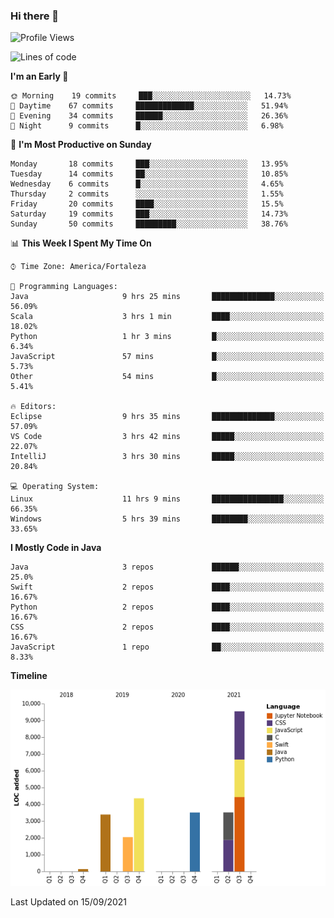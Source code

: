 ### Hi there 👋

<!--
**samuelpsouza/samuelpsouza** is a ✨ _special_ ✨ repository because its `README.md` (this file) appears on your GitHub profile.

Here are some ideas to get you started:

- 🔭 I’m currently working on ...
- 🌱 I’m currently learning ...
- 👯 I’m looking to collaborate on ...
- 🤔 I’m looking for help with ...
- 💬 Ask me about ...
- 📫 How to reach me: ...
- 😄 Pronouns: ...
- ⚡ Fun fact: ...
-->

<!--START_SECTION:waka-->
![Profile Views](http://img.shields.io/badge/Profile%20Views-25-blue)

![Lines of code](https://img.shields.io/badge/From%20Hello%20World%20I%27ve%20Written-26483%20lines%20of%20code-blue)

**I'm an Early 🐤** 

```text
🌞 Morning    19 commits     ███░░░░░░░░░░░░░░░░░░░░░░   14.73% 
🌆 Daytime    67 commits     █████████████░░░░░░░░░░░░   51.94% 
🌃 Evening    34 commits     ██████░░░░░░░░░░░░░░░░░░░   26.36% 
🌙 Night      9 commits      █░░░░░░░░░░░░░░░░░░░░░░░░   6.98%

```
📅 **I'm Most Productive on Sunday** 

```text
Monday       18 commits     ███░░░░░░░░░░░░░░░░░░░░░░   13.95% 
Tuesday      14 commits     ██░░░░░░░░░░░░░░░░░░░░░░░   10.85% 
Wednesday    6 commits      █░░░░░░░░░░░░░░░░░░░░░░░░   4.65% 
Thursday     2 commits      ░░░░░░░░░░░░░░░░░░░░░░░░░   1.55% 
Friday       20 commits     ████░░░░░░░░░░░░░░░░░░░░░   15.5% 
Saturday     19 commits     ███░░░░░░░░░░░░░░░░░░░░░░   14.73% 
Sunday       50 commits     █████████░░░░░░░░░░░░░░░░   38.76%

```


📊 **This Week I Spent My Time On** 

```text
⌚︎ Time Zone: America/Fortaleza

💬 Programming Languages: 
Java                     9 hrs 25 mins       ██████████████░░░░░░░░░░░   56.09% 
Scala                    3 hrs 1 min         ████░░░░░░░░░░░░░░░░░░░░░   18.02% 
Python                   1 hr 3 mins         █░░░░░░░░░░░░░░░░░░░░░░░░   6.34% 
JavaScript               57 mins             █░░░░░░░░░░░░░░░░░░░░░░░░   5.73% 
Other                    54 mins             █░░░░░░░░░░░░░░░░░░░░░░░░   5.41%

🔥 Editors: 
Eclipse                  9 hrs 35 mins       ██████████████░░░░░░░░░░░   57.09% 
VS Code                  3 hrs 42 mins       █████░░░░░░░░░░░░░░░░░░░░   22.07% 
IntelliJ                 3 hrs 30 mins       █████░░░░░░░░░░░░░░░░░░░░   20.84%

💻 Operating System: 
Linux                    11 hrs 9 mins       ████████████████░░░░░░░░░   66.35% 
Windows                  5 hrs 39 mins       ████████░░░░░░░░░░░░░░░░░   33.65%

```

**I Mostly Code in Java** 

```text
Java                     3 repos             ██████░░░░░░░░░░░░░░░░░░░   25.0% 
Swift                    2 repos             ████░░░░░░░░░░░░░░░░░░░░░   16.67% 
Python                   2 repos             ████░░░░░░░░░░░░░░░░░░░░░   16.67% 
CSS                      2 repos             ████░░░░░░░░░░░░░░░░░░░░░   16.67% 
JavaScript               1 repo              ██░░░░░░░░░░░░░░░░░░░░░░░   8.33%

```


**Timeline**

![Chart not found](https://raw.githubusercontent.com/samuelpsouza/samuelpsouza/main/charts/bar_graph.png) 


 Last Updated on 15/09/2021
<!--END_SECTION:waka-->